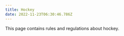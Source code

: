```yaml
---
title: Hockey
date: 2022-11-23T06:30:46.786Z
---
```

This page contains rules and regulations about hockey.